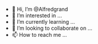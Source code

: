 - 👋 Hi, I’m @Alfredgrand
- 👀 I’m interested in ...
- 🌱 I’m currently learning ...
- 💞️ I’m looking to collaborate on ...
- 📫 How to reach me ...

<!---
Alfredgrand/Alfredgrand is a ✨ special ✨ repository because its `README.md` (this file) appears on your GitHub profile.
You can click the Preview link to take a look at your changes.
--->
